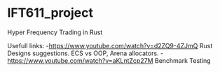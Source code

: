# IFT611_project
Hyper Frequency Trading in Rust

Usefull links:
  -https://www.youtube.com/watch?v=d2ZQ9-4ZJmQ Rust Designs suggestions. ECS vs OOP, Arena allocators.
  -https://www.youtube.com/watch?v=aKLntZcp27M Benchmark Testing
  
